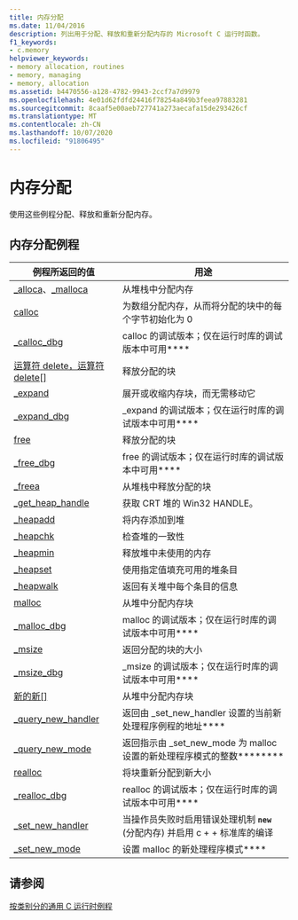 ```yaml
---
title: 内存分配
ms.date: 11/04/2016
description: 列出用于分配、释放和重新分配内存的 Microsoft C 运行时函数。
f1_keywords:
- c.memory
helpviewer_keywords:
- memory allocation, routines
- memory, managing
- memory, allocation
ms.assetid: b4470556-a128-4782-9943-2ccf7a7d9979
ms.openlocfilehash: 4e01d62fdfd24416f78254a849b3feea97883281
ms.sourcegitcommit: 8caaf5e00aeb727741a273aecafa15de293426cf
ms.translationtype: MT
ms.contentlocale: zh-CN
ms.lasthandoff: 10/07/2020
ms.locfileid: "91806495"
---
```

# <a name="memory-allocation"></a>内存分配

使用这些例程分配、释放和重新分配内存。

## <a name="memory-allocation-routines"></a>内存分配例程

|例程所返回的值|用途|
|-------------|---------|
|[_alloca](../c-runtime-library/reference/alloca.md)、[_malloca](../c-runtime-library/reference/malloca.md)|从堆栈中分配内存|
|[calloc](../c-runtime-library/reference/calloc.md)|为数组分配内存，从而将分配的块中的每个字节初始化为 0|
|[_calloc_dbg](../c-runtime-library/reference/calloc-dbg.md)|calloc 的调试版本；仅在运行时库的调试版本中可用****|
|[运算符 delete，运算符 delete&#91;&#93;](../c-runtime-library/delete-operator-crt.md)|释放分配的块|
|[_expand](../c-runtime-library/reference/expand.md)|展开或收缩内存块，而无需移动它|
|[_expand_dbg](../c-runtime-library/reference/expand-dbg.md)|_expand 的调试版本；仅在运行时库的调试版本中可用****|
|[free](../c-runtime-library/reference/free.md)|释放分配的块|
|[_free_dbg](../c-runtime-library/reference/free-dbg.md)|free 的调试版本；仅在运行时库的调试版本中可用****|
|[_freea](../c-runtime-library/reference/freea.md)|从堆栈中释放分配的块|
|[_get_heap_handle](../c-runtime-library/reference/get-heap-handle.md)|获取 CRT 堆的 Win32 HANDLE。|
|[_heapadd](../c-runtime-library/heapadd.md)|将内存添加到堆|
|[_heapchk](../c-runtime-library/reference/heapchk.md)|检查堆的一致性|
|[_heapmin](../c-runtime-library/reference/heapmin.md)|释放堆中未使用的内存|
|[_heapset](../c-runtime-library/heapset.md)|使用指定值填充可用的堆条目|
|[_heapwalk](../c-runtime-library/reference/heapwalk.md)|返回有关堆中每个条目的信息|
|[malloc](../c-runtime-library/reference/malloc.md)|从堆中分配内存块|
|[_malloc_dbg](../c-runtime-library/reference/malloc-dbg.md)|malloc 的调试版本；仅在运行时库的调试版本中可用****|
|[_msize](../c-runtime-library/reference/msize.md)|返回分配的块的大小|
|[_msize_dbg](../c-runtime-library/reference/msize-dbg.md)|_msize 的调试版本；仅在运行时库的调试版本中可用****|
|[新的新&#91;&#93;](../c-runtime-library/new-operator-crt.md)|从堆中分配内存块|
|[_query_new_handler](../c-runtime-library/reference/query-new-handler.md)|返回由 _set_new_handler 设置的当前新处理程序例程的地址****|
|[_query_new_mode](../c-runtime-library/reference/query-new-mode.md)|返回指示由 _set_new_mode 为 malloc 设置的新处理程序模式的整数********|
|[realloc](../c-runtime-library/reference/realloc.md)|将块重新分配到新大小|
|[_realloc_dbg](../c-runtime-library/reference/realloc-dbg.md)|realloc 的调试版本；仅在运行时库的调试版本中可用****|
|[_set_new_handler](../c-runtime-library/reference/set-new-handler.md)|当操作员失败时启用错误处理机制 **`new`** (分配内存) 并启用 c + + 标准库的编译|
|[_set_new_mode](../c-runtime-library/reference/set-new-mode.md)|设置 malloc 的新处理程序模式****|

## <a name="see-also"></a>请参阅

[按类别分的通用 C 运行时例程](../c-runtime-library/run-time-routines-by-category.md)<br/>
